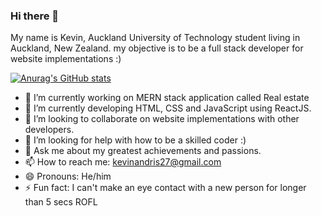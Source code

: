 ### Hi there 👋

My name is Kevin, Auckland University of Technology student living in Auckland, New Zealand. my objective is to be a full stack developer for website implementations :)

[![Anurag's GitHub stats](https://github-readme-stats.vercel.app/api?username=kevinandris)](https://github.com/anuraghazra/github-readme-stats)

- 🔭 I’m currently working on MERN stack application called Real estate 
- 🌱 I’m currently developing HTML, CSS and JavaScript using ReactJS.
- 👯 I’m looking to collaborate on website implementations with other developers.
- 🤔 I’m looking for help with how to be a skilled coder :)
- 💬 Ask me about my greatest achievements and passions.
- 📫 How to reach me: kevinandris27@gmail.com
- 😄 Pronouns: He/him
- ⚡ Fun fact: I can't make an eye contact with a new person for longer than 5 secs ROFL

